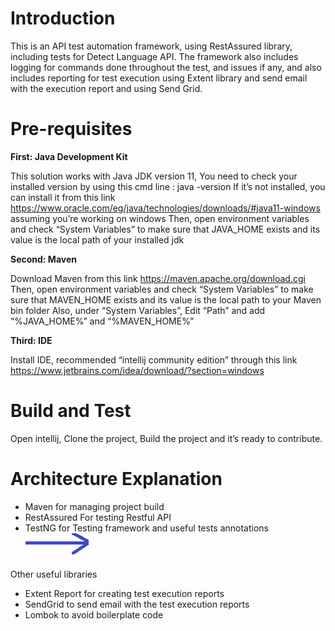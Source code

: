 # Introduction
This is an API test automation framework, using RestAssured library, including tests for Detect Language API.
The framework also includes logging for commands done throughout the test, and issues if any, and also includes reporting for test execution using Extent library and send email with the execution report and using Send Grid.


# Pre-requisites
**First: Java Development Kit**

This solution works with Java JDK version 11, You need to check your installed version by using this cmd line : java -version
If it’s not installed, you can install it from this link https://www.oracle.com/eg/java/technologies/downloads/#java11-windows assuming you’re working on windows
Then, open environment variables and check “System Variables” to make sure that JAVA_HOME exists and its value is the local path of your installed jdk

**Second: Maven**

Download Maven from this link https://maven.apache.org/download.cgi
Then, open environment variables and check “System Variables” to make sure that MAVEN_HOME exists and its value is the local path to your Maven bin folder
Also, under “System Variables”, Edit “Path” and add “%JAVA_HOME%” and “%MAVEN_HOME%”

**Third: IDE**

Install IDE, recommended “intellij community edition” through this link https://www.jetbrains.com/idea/download/?section=windows


# Build and Test
Open intellij, Clone the project, Build the project and it’s ready to contribute. 

# Architecture Explanation
* Maven for managing project build
* RestAssured For testing Restful API
* TestNG for Testing framework and useful tests annotations
![img_3.png](img_3.png)

Other useful libraries
* Extent Report for creating test execution reports
* SendGrid to send email with the test execution reports
* Lombok to avoid boilerplate code
